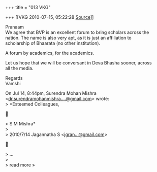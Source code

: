+++
title = "013 VKG"

+++
[[VKG	2010-07-15, 05:22:28 [Source](https://groups.google.com/g/bvparishat/c/v4rv-Vt0vho)]]



Pranaam  
We agree that BVP is an excellent forum to bring scholars across the  
nation. The name is also very apt, as it is just an affiliation to  
scholarship of Bhaarata (no other institution).

A forum by academics, for the academics.

Let us hope that we will be conversant in Deva Bhasha sooner, across  
all the media.

Regards  
Vamshi

  
On Jul 14, 8:44pm, Surendra Mohan Mishra  
\<[dr.surendramohanmishra....@gmail.com]()\> wrote:  
\> \*Esteemed Colleagues,



\> S M Mishra\*  
\>  
\> 2010/7/14 Jagannatha S \<[jgran...@gmail.com]()\>



\> ...  
\>  
\> read more »

